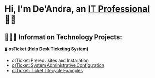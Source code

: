 <h1>Hi, I'm De'Andra, an <a href="www.linkedin.com/in/taylordb1924">IT Professional</a>👍🏾</h1>

<h2>🧑🏾‍💻 Information Technology Projects:</h2>

🖥️ <b>osTicket (Help Desk Ticketing System)</b>
  - [osTicket: Prerequisites and Installation](https://github.com/dtaylor15/osTicket-Prereqs-Installation)
  - [osTicket: System Administrative Configuration](https://github.com/dtaylor15/osTicket-SystemAdmin-Config)
  - [osTicket: Ticket Lifecycle Examples](https://github.com/joshmadakorcc/ticket-lifecycle)

